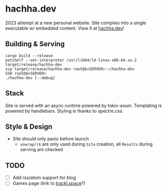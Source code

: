 # hachha.dev
2023 attempt at a new personal website.
Site compiles into a single executable w/ embedded content.
View it at [hachha.dev](http://hachha.dev)!

## Building & Serving
```fish
cargo build --release
patchelf --set-interpreter /usr/lib64/ld-linux-x86-64.so.2 target/release/hachha-dev
scp target/release/hachha-dev root@$<SERVER>:~/hachha-dev
SSH root@$<SERVER>
./hachha-dev [--debug]
```

## Stack
Site is served with an async runtime powered by tokio-axum.
Templating is powered by handlebars.
Styling is thanks to spectre.css.

## Style & Design
- Site should only panic before launch
  - `unwrap()`s are only used during `Site` creation, all `Results` during
    serving are checked

## TODO
- [ ] Add rss/atom support for blog
- [ ] Games page (link to [trackl.space](trackl.space)?)